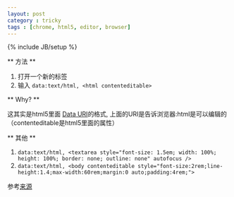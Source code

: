 ```yaml
---
layout: post
category : tricky
tags : [chrome, html5, editor, browser]
---
```

{% include JB/setup %}

** 方法 **

1. 打开一个新的标签
2. 输入
	`data:text/html, <html contenteditable>`


** Why? **

这其实是html5里面 [Data URI](http://www.nczonline.net/blog/2009/10/27/data-uris-explained/)的格式,
上面的URI是告诉浏览器:html是可以编辑的（contenteditable是html5里面的属性）

** 其他 **

1. `data:text/html, <textarea style="font-size: 1.5em; width: 100%; height: 100%; border: none; outline: none" autofocus />`
2. `data:text/html, <body contenteditable style="font-size:2rem;line-height:1.4;max-width:60rem;margin:0 auto;padding:4rem;">`

参考[来源](https://coderwall.com/p/lhsrcq)
